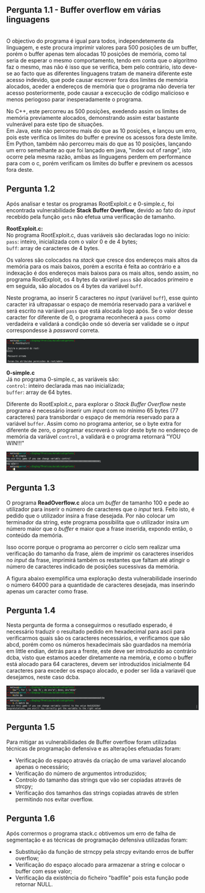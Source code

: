 
## Pergunta 1.1 - Buffer overflow em várias linguagens ##
\
O objectivo do programa é igual para todos, independetemente da linguagem, e este procura imprimir valores para 500 posições de um buffer, porém o buffer apenas tem alocadas 10 posições de memória, como tal seria de esperar o mesmo comportamento, tendo em conta que o algoritmo faz o mesmo, mas não é isso que se verifica, bem pelo contrário, isto deve-se ao facto que as diferentes linguagens tratam de maneira diferente este acesso indevido, que pode causar escrever fora dos limites de memória alocados, aceder a endereços de memória que o programa não deveria ter acesso posteriormente, pode causar a excecução de código malicioso e menos periogoso parar inesperadamente o programa.  

No C++, este percorreu as 500 posições, exedendo assim os limites de memória previamente alocados, demonstrando assim estar bastante vulnerável para este tipo de situações.  
Em Java, este não percorreu mais do que as 10 posições, e lançou um erro, pois este verifica os limites do buffer e previne os acessos fora deste limite.  
Em Python, também não percorreu mais do que as 10 posições, lançando um erro semelhante ao que foi lançado em java, "index out of range", isto ocorre pela mesma razão, ambas as linguagens perdem em performance para com o c, porém verificam os limites do buffer e previnem os acessos fora deste.  


## Pergunta 1.2 ##
Após analisar e testar os programas RootExploit.c e 0-simple.c, foi encontrada vulnerabilidade **Stack Buffer Overflow**, devido ao fato do *input* recebido pela função `gets` não efetua uma verificação de tamanho.  


**RootExploit.c:**  
No programa RootExploit.c, duas variáveis são declaradas logo no início:  
`pass`: inteiro, inicializada com o valor 0 e de 4 bytes;   
`buff`: array de caracteres de 4 bytes.  

Os valores são colocados na *stack* que cresce dos endereços mais altos da memória para os mais baixos, porém a escrita é feita ao contrário e a indexação é dos endereços mais baixos para os mais altos, sendo assim, no programa RootExploit, os 4 bytes da variável `pass` são alocados primeiro e em seguida, são alocados os 4 bytes da variável `buff`.   

Neste programa, ao inserir 5 caracteres no *input* (variável `buff`), esse quinto caracter irá ultrapassar o espaço de memória reservado para a variável e será escrito na variável `pass` que está alocada logo após. Se o valor desse caracter for diferente de 0, o programa reconhecerá a `pass` como verdadeira e validará a condição onde só deveria ser validade se o *input* correspondesse à *password* correta.  

![RootExploit.c](./imagens/Tp1_2_1.png)  

**0-simple.c**  
Já no programa 0-simple.c, as variáveis são:  
`control`: inteiro declarada mas nao inicializada;  
`buffer`: array de 64 bytes.  

Diferente do  RootExploit.c, para explorar o *Stack Buffer Overflow* neste programa é necessário inserir um *input* com no mínimo 65 bytes (77 caracteres) para transbordar o espaço de memória reservado para a variável `buffer`. Assim como no programa anterior, se o byte extra for diferente de zero, o programar escreverá o valor deste byte no endereço de memória da variável `control`, a validará e o programa retornará "YOU WIN!!!"  

![0-simple.c](./imagens/tp1_2_2.png)  

## Pergunta 1.3 ##
O programa **ReadOverflow.c** aloca um *buffer* de tamanho 100 e pede ao utilizador para inserir o número de caracteres que o *input* terá. Feito isto, é pedido que o utilizador insira a frase desejada. Por não colocar um terminador da string, este programa possibilita que o utilizador insira um número maior que o *buffer* e maior que a frase inserida, expondo então, o conteúdo da memória.  

Isso ocorre porque o programa ao percorrer o ciclo sem realizar uma verificação do tamanho da frase, além de imprimir os caracteres inseridos no *input* da frase, imprimirá também os restantes que faltam até atingir o número de caracteres indicado de posições sucessivas da memória.  

A figura abaixo exemplifica uma exploração desta vulnerabilidade inserindo o número 64000 para a quantidade de caracteres desejada, mas inserindo apenas um caracter como frase.  

## Pergunta 1.4 ##

Nesta pergunta de forma a conseguirmos o resutlado esperado, é necessário traduzir o resultado pedido em hexadecimal para ascii para verificarmos quais são os caracteres necessários, e verificamos que são abcd, porém como os números hexadecimais são guardados na memória em little endian, detrás para a frente, este deve ser introduzido ao contrário dcba, visto que estamos aceder diretamente na memória, e como o buffer está alocado para 64 caracteres, devem ser introduzidos inicialmente 64 caracteres para exceder os espaço alocado, e poder ser lida a variavél que desejamos, neste caso dcba.  

![1-match.c](./imagens/tp1._4.png)  

## Pergunta 1.5 ##

Para mitigar as vulnerabilidades de Buffer overflow foram utilizadas técnicas de programação defensiva e as alterações efetuadas foram:
* Verificação do espaço através da criação de uma variavel alocando apenas o necessário;
* Verificação do número de argumentos introduzidos;
* Controlo do tamanho das strings que vão ser copiadas através de strcpy;
* Verificação dos tamanhos das strings copiadas através de strlen permitindo nos evitar overflow.

## Pergunta 1.6 ##

Após corrermos o programa stack.c obtivemos um erro de falha de segmentação e as técnicas de programação defensiva utilizadas foram:
* Substituição da função de strncpy pela strcpy evitando erros de buffer overflow;
* Verificação do espaço alocado para armazenar a string e colocar o buffer com esse valor;
* Verificação da existência do ficheiro "badfile" pois esta função pode retornar NULL.

